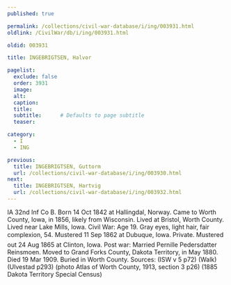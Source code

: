 ```yaml
---
published: true

permalink: /collections/civil-war-database/i/ing/003931.html
oldlink: /CivilWar/db/i/ing/003931.html

oldid: 003931

title: INGEBRIGTSEN, Halvor

pagelist:
  exclude: false
  order: 3931
  image: 
  alt:
  caption:
  title:
  subtitle:      # Defaults to page subtitle
  teaser:

category: 
  - I 
  - ING

previous:
  title: INGEBRIGTSEN, Guttorm
  url: /collections/civil-war-database/i/ing/003930.html  
next:
  title: INGEBRIGTSEN, Hartvig
  url: /collections/civil-war-database/i/ing/003932.html   
---
```

IA 32nd Inf Co B. Born 14 Oct 1842 at Hallingdal, Norway. Came to Worth County, Iowa, in 1856, likely from Wisconsin. Lived at Bristol, Worth County. Lived near Lake Mills, Iowa. Civil War: Age 19. Gray eyes, light hair, fair complexion, 5&#146;4&#148;. Mustered 11 Sep 1862 at Dubuque, Iowa. Private. Mustered out 24 Aug 1865 at Clinton, Iowa. Post war: Married Pernille Pedersdatter Reinsmoen. Moved to Grand Forks County, Dakota Territory, in May 1880. Died 19 Mar 1909. Buried in Worth County. Sources: (ISW v 5 p72) (Walk) (Ulvestad p293) (photo Atlas of Worth County, 1913, section 3 p26) (1885 Dakota Territory Special Census)